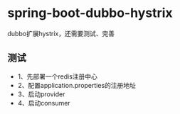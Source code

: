 # spring-boot-dubbo-hystrix
dubbo扩展hystrix，还需要测试、完善

## 测试

* 1、先部署一个redis注册中心
* 2、配置application.properties的注册地址
* 3、启动provider
* 4、启动consumer
